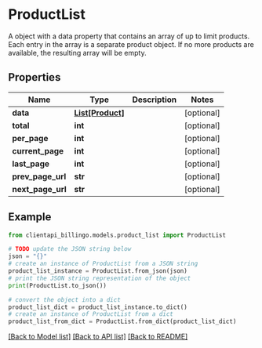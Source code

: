 # ProductList

A object with a data property that contains an array of up to limit products. Each entry in the array is a separate product object. If no more products are available, the resulting array will be empty.

## Properties

Name | Type | Description | Notes
------------ | ------------- | ------------- | -------------
**data** | [**List[Product]**](Product.md) |  | [optional] 
**total** | **int** |  | [optional] 
**per_page** | **int** |  | [optional] 
**current_page** | **int** |  | [optional] 
**last_page** | **int** |  | [optional] 
**prev_page_url** | **str** |  | [optional] 
**next_page_url** | **str** |  | [optional] 

## Example

```python
from clientapi_billingo.models.product_list import ProductList

# TODO update the JSON string below
json = "{}"
# create an instance of ProductList from a JSON string
product_list_instance = ProductList.from_json(json)
# print the JSON string representation of the object
print(ProductList.to_json())

# convert the object into a dict
product_list_dict = product_list_instance.to_dict()
# create an instance of ProductList from a dict
product_list_from_dict = ProductList.from_dict(product_list_dict)
```
[[Back to Model list]](../README.md#documentation-for-models) [[Back to API list]](../README.md#documentation-for-api-endpoints) [[Back to README]](../README.md)



